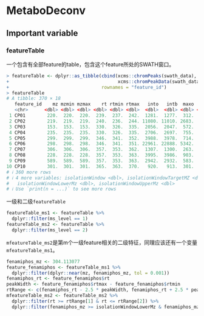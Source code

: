 # MetaboDeconv

## Important variable

### featureTable

一个包含有全部feature的table，包含这个feature所处的SWATH窗口。

```R
> featureTable <- dplyr::as_tibble(cbind(xcms::chromPeaks(swath_data),
+                                        xcms::chromPeakData(swath_data)),
+                                  rownames = "feature_id")
> featureTable
# A tibble: 370 × 18
   feature_id    mz mzmin mzmax    rt rtmin rtmax   into   intb  maxo    sn sample ms_level is_filled
   <chr>      <dbl> <dbl> <dbl> <dbl> <dbl> <dbl>  <dbl>  <dbl> <dbl> <dbl>  <dbl>    <int> <lgl>    
 1 CP01        220.  220.  220.  239.  237.  242.  1281.  1277.  312.    89      1        1 FALSE    
 2 CP02        219.  219.  219.  240.  236.  244. 11080. 11010. 2683.    55      1        1 FALSE    
 3 CP03        153.  153.  153.  330.  326.  335.  2056.  2047.  572.   323      1        1 FALSE    
 4 CP04        235.  235.  235.  330.  326.  335.  2706.  2697.  755.   160      1        1 FALSE    
 5 CP05        299.  299.  299.  346.  341.  352.  3988.  3978.  714.   698      1        1 FALSE    
 6 CP06        298.  298.  298.  346.  341.  351. 22961. 22888. 5342.   109      1        1 FALSE    
 7 CP07        306.  306.  306.  357.  353.  362.  1307.  1300.  263.    93      1        1 FALSE    
 8 CP08        228.  228.  228.  357.  353.  363.  3995.  3986.  903.   902      1        1 FALSE    
 9 CP09        589.  589.  589.  357.  353.  363.  2942.  2932.  583.   448      1        1 FALSE    
10 CP10        301.  301.  301.  365.  363.  370.   920.   913.  301.   115      1        1 FALSE    
# ℹ 360 more rows
# ℹ 4 more variables: isolationWindow <dbl>, isolationWindowTargetMZ <dbl>,
#   isolationWindowLowerMz <dbl>, isolationWindowUpperMz <dbl>
# ℹ Use `print(n = ...)` to see more rows
```

一级和二级```featureTable```

```R
featureTable_ms1 <- featureTable %>%
  dplyr::filter(ms_level == 1)
featureTable_ms2 <- featureTable %>%
  dplyr::filter(ms_level == 2)
```

```mfeatureTable_ms2```是第m个一级feature相关的二级特征，同理应该还有一个变量```mfeatureTable_ms1```。

```R
fenamiphos_mz <- 304.113077
feature_fenamiphos <- featureTable_ms1 %>%
  dplyr::filter(dplyr::near(mz, fenamiphos_mz, tol = 0.001))
fenamiphos_rt <- feature_fenamiphos$rt
peakWidth <- feature_fenamiphos$rtmax - feature_fenamiphos$rtmin
rtRange <- c(fenamiphos_rt - 2.5 * peakWidth, fenamiphos_rt + 2.5 * peakWidth)
mfeatureTable_ms2 <- featureTable_ms2 %>%
  dplyr::filter(rt >= rtRange[1] & rt <= rtRange[2]) %>%
  dplyr::filter(fenamiphos_mz >= isolationWindowLowerMz & fenamiphos_mz <= isolationWindowUpperMz)
```

